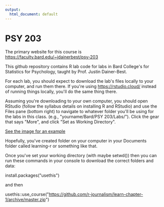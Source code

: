 ```yaml
---
output:
  html_document: default
---
```

# PSY 203

The primary website for this course is <https://faculty.bard.edu/~jdainerbest/psy-203>

This github repository contains R lab code for labs in Bard College's for Statistics for Psychology, taught by Prof. Justin Dainer-Best. 

For each lab, you should expect to download the lab's files locally to your computer, and run them there. If you're using https://rstudio.cloud/ instead of running things locally, you'll do the same thing there.

Assuming you're downloading to your own computer, you should open RStudio (follow the syllabus details on installing R and RStudio) and use the Files pane (bottom right) to navigate to whatever folder you'll be using for the labs in this class. (e.g., "yourname/Bard/PSY 203/Labs/"). Click the gear that says "More", and click "Set as Working Directory". 

[See the image for an example](set-working-directory.png)

Hopefully, you've created folder on your computer in your Documents folder called learning-r or something like that.

Once you've set your working directory (with maybe setwd()) then you can run these commands in your console to download the correct folders and data:

install.packages("usethis")

and then

usethis::use_course("https://github.com/r-journalism/learn-chapter-1/archive/master.zip")
